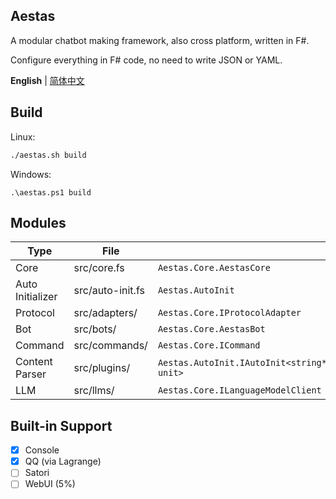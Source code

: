 ## Aestas
A modular chatbot making framework, also cross platform, written in F#.

Configure everything in F# code, no need to write JSON or YAML.

**English** | [简体中文](README_zh.md)
## Build
Linux:
```bash
./aestas.sh build
```
Windows:
```pwsh
.\aestas.ps1 build
```
## Modules
| Type | File | .NET Type |
| --- | --- | --- |
| Core | src/core.fs | ```Aestas.Core.AestasCore``` |
| Auto Initializer | src/auto-init.fs | ```Aestas.AutoInit``` |
| Protocol | src/adapters/ | ```Aestas.Core.IProtocolAdapter``` |
| Bot | src/bots/ | ```Aestas.Core.AestasBot``` |
| Command | src/commands/ | ```Aestas.Core.ICommand``` |
| Content Parser | src/plugins/ | ```Aestas.AutoInit.IAutoInit<string*MappingContentCtor*SystemInstructionBuilder, unit>``` |
| LLM | src/llms/ | ```Aestas.Core.ILanguageModelClient``` |
## Built-in Support
- [x] Console
- [x] QQ (via Lagrange)
- [ ] Satori
- [ ] WebUI (5%)